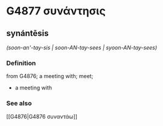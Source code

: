 # G4877 συνάντησις

## synántēsis

_(soon-an'-tay-sis | soon-AN-tay-sees | syoon-AN-tay-sees)_

### Definition

from G4876; a meeting with; meet; 

- a meeting with

### See also

[[G4876|G4876 συναντάω]]
